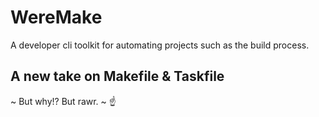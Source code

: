 # WereMake
A developer cli toolkit for automating projects such as the build process.

## A new take on Makefile & Taskfile
~ But why!? But rawr. 
~ ☝️
